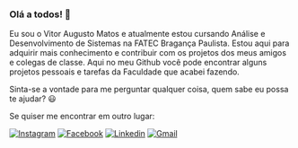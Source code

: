 ### Olá a todos! 👋

  Eu sou o Vitor Augusto Matos e atualmente estou cursando Análise e Desenvolvimento de Sistemas na FATEC Bragança Paulista. 
  Estou aqui para adquirir mais conhecimento e contribuir com os projetos dos meus amigos e colegas de classe.
  Aqui no meu Github você pode encontrar alguns projetos pessoais e tarefas da Faculdade que acabei fazendo.
  
  Sinta-se a vontade para me perguntar qualquer coisa, quem sabe eu possa te ajudar? 😃
  
  Se quiser me encontrar em outro lugar:
  
   [![**Instagram**](https://img.shields.io/badge/Instagram-E4405F?style=for-the-badge&logo=instagram&logoColor=white)](https://www.instagram.com/vittorr_mattoss/)
   [![**Facebook**](https://img.shields.io/badge/Facebook-1877F2?style=for-the-badge&logo=facebook&logoColor=white)](https://www.facebook.com/vitor.am.reis)
   [![**Linkedin**](https://img.shields.io/badge/LinkedIn-0077B5?style=for-the-badge&logo=linkedin&logoColor=white)](https://www.linkedin.com/in/vitor-matos-2a5455184/)
   [![**Gmail**](https://img.shields.io/badge/Gmail-D14836?style=for-the-badge&logo=gmail&logoColor=white)](vitoramr07@gmail.com)


